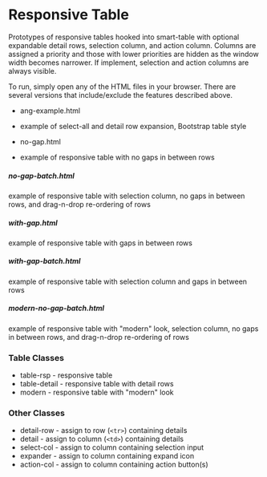 # Responsive Table

Prototypes of responsive tables hooked into smart-table with optional expandable detail rows, selection column, and action column. Columns are assigned a priority and those with lower priorities are hidden as the window width becomes narrower. If implement, selection and action columns are always visible.

To run, simply open any of the HTML files in your browser. There are several versions that include/exclude the features described above.

* ang-example.html
 - example of select-all and detail row expansion, Bootstrap table style
* no-gap.html
 - example of responsive table with no gaps in between rows

##### no-gap-batch.html
example of responsive table with selection column, no gaps in between rows, and drag-n-drop re-ordering of rows

##### with-gap.html
example of responsive table with gaps in between rows

##### with-gap-batch.html
example of responsive table with selection column and gaps in between rows

##### modern-no-gap-batch.html
example of responsive table with "modern" look, selection column, no gaps in between rows, and drag-n-drop re-ordering of rows

### Table Classes
* table-rsp - responsive table
* table-detail - responsive table with detail rows
* modern - responsive table with "modern" look

### Other Classes
* detail-row - assign to row (`<tr>`) containing details
* detail - assign to column (`<td>`) containing details
* select-col - assign to column containing selection input
* expander - assign to column containing expand icon
* action-col - assign to column containing action button(s)
